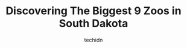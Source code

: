 ---
layout: ampstory
image: https://i0.wp.com/paketmu.com/wp-content/uploads/2023/06/prairie-dogs-field-0-in-south-dakota-1686372391.jpeg?resize=640,853
author: techidn
featured: false
description: Explore the diverse Zoo scene in South Dakota, home to an incredible selection of 9 establishments catering to every taste. Whether youre in search of iconic favorites or undiscovered treas
title: Discovering The Biggest 9 Zoos in South Dakota
cover:
   title: Discovering The Biggest 9 Zoos in South Dakota
   subtitle: RICKPATE
   background: https://paketmu.com/wp-content/uploads/2023/06/prairie-dogs-field-0-in-south-dakota-1686372391.jpeg

pages: 
 - layout: thirds
   top: <h1>#1 Bear Country USA</h1>
   bottom: "<p>We vacation in the black hills frequently and this has always been a must stop on my kids list. This is actually the #1 request for them. This year was amazing we went ea</p>"
   background: https://paketmu.com/wp-content/uploads/2023/06/prairie-dogs-field-1-in-south-dakota-1686372392.jpeg
   backgroundblur: true
 - layout: thirds
   top: <h1>#2 Reptile Gardens</h1>
   bottom: "<p>Been many years since I last was inside the doors of Reptile Garden.   You need to plan a lot of open time to see it all, like the snake show to the alligators show. Lot</p>"
   background: https://paketmu.com/wp-content/uploads/2023/06/prairie-dogs-field-2-in-south-dakota-1686372393.jpeg
   cta:
      link: https://paketmu.com/discovering-the-biggest-9-zoos-in-south-dakota/
      text: Discovering The Biggest 9 Zoos in South Dakota
 - layout: thirds
   top: <h1>#3 Great Plains Zoo & Delbridge Museum of Natural History</h1>
   bottom: "<p>Great Plains Zoo is Great! It is not the best zoo I have ever been to but definitely in the top 5. The employees are nice, helpful and courteous. The animals are great. W</p>"
   background: https://paketmu.com/wp-content/uploads/2023/06/prairie-dogs-field-3-in-south-dakota-1686372394.jpeg
   cta:
      link: https://paketmu.com/discovering-the-biggest-9-zoos-in-south-dakota/
      text: Discovering The Biggest 9 Zoos in South Dakota
 - layout: thirds
   top: <h1>#4 Old MacDonalds Farm</h1>
   bottom: "<p>23691 Busted Five Ct, Rapid City, SD 57702, United States</p>"
   background: https://images.unsplash.com/photo-1540457036297-448b6b99e91c?ixlib=rb-4.0.3&ixid=MnwxMjA3fDB8MHxwaG90by1wYWdlfHx8fGVufDB8fHx8&auto=format&fit=crop&w=640&h=853&q=80
   cta:
      link: https://paketmu.com/discovering-the-biggest-9-zoos-in-south-dakota/
      text: Discovering The Biggest 9 Zoos in South Dakota
 - layout: thirds
   top: <h1>#5 Bramble Park Zoo</h1>
   bottom: "<p>800 10th St NW, Watertown, SD 57201, United States</p>"
   background: https://images.unsplash.com/photo-1541356665065-22676f35dd40?ixlib=rb-4.0.3&ixid=MnwxMjA3fDB8MHxwaG90by1wYWdlfHx8fGVufDB8fHx8&auto=format&fit=crop&w=640&h=853&q=80
   cta:
      link: https://paketmu.com/discovering-the-biggest-9-zoos-in-south-dakota/
      text: Discovering The Biggest 9 Zoos in South Dakota
 - layout: thirds
   top: <h1>#6 Prairie Dogs Field</h1>
   bottom: "<p>21190 SD-240, Philip, SD 57567, United States</p>"
   background: https://images.unsplash.com/photo-1489694553447-4c9339da310d?ixlib=rb-4.0.3&ixid=MnwxMjA3fDB8MHxwaG90by1wYWdlfHx8fGVufDB8fHx8&auto=format&fit=crop&w=640&h=853&q=80
   cta:
      link: https://paketmu.com/discovering-the-biggest-9-zoos-in-south-dakota/
      text: Discovering The Biggest 9 Zoos in South Dakota
 - layout: thirds
   top: <h1>#7 Hy-Vee Face-to-Face Farm</h1>
   bottom: "<p>815 S Kiwanis Ave, Sioux Falls, SD 57105, United States</p>"
   background: https://images.unsplash.com/photo-1546497974-b213c9efb599?ixlib=rb-4.0.3&ixid=MnwxMjA3fDB8MHxwaG90by1wYWdlfHx8fGVufDB8fHx8&auto=format&fit=crop&w=640&h=853&q=80
   cta:
      link: https://paketmu.com/discovering-the-biggest-9-zoos-in-south-dakota/
      text: Discovering The Biggest 9 Zoos in South Dakota
 - layout: thirds
   middle: Continue reading...
   background: https://images.unsplash.com/photo-1533735380053-eb8d0759b24a?ixlib=rb-4.0.3&ixid=MnwxMjA3fDB8MHxwaG90by1wYWdlfHx8fGVufDB8fHx8&auto=format&fit=crop&w=640&h=853&q=80
   cta:
      link: https://paketmu.com/discovering-the-biggest-9-zoos-in-south-dakota/
      text: Discovering The Biggest 9 Zoos in South Dakota
      
---